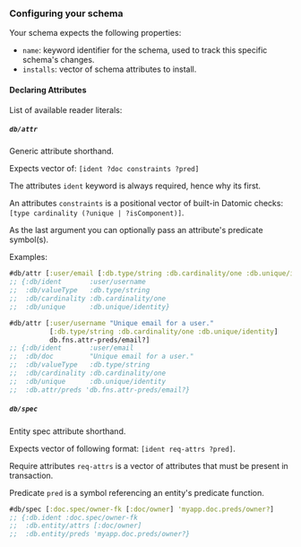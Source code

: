 ### Configuring your schema

Your schema expects the following properties:

* `name`: keyword identifier for the schema, used to track this specific schema's changes.
* `installs`: vector of schema attributes to install.

#### Declaring Attributes

List of available reader literals:

##### `db/attr`

Generic attribute shorthand. 

Expects vector of: `[ident ?doc constraints ?pred]`

The attributes `ident` keyword is always required, hence why its first.

An attributes `constraints` is a positional vector of built-in Datomic checks: `[type cardinality (?unique | ?isComponent)]`.

As the last argument you can optionally pass an attribute's predicate symbol(s).

Examples:

```clj
#db/attr [:user/email [:db.type/string :db.cardinality/one :db.unique/identity]]
;; {:db/ident       :user/username
;;  :db/valueType   :db.type/string
;;  :db/cardinality :db.cardinality/one
;;  :db/unique      :db.unique/identity}

#db/attr [:user/username "Unique email for a user."
          [:db.type/string :db.cardinality/one :db.unique/identity]
          db.fns.attr-preds/email?]
;; {:db/ident       :user/email
;;  :db/doc         "Unique email for a user."
;;  :db/valueType   :db.type/string
;;  :db/cardinality :db.cardinality/one
;;  :db/unique      :db.unique/identity
;;  :db.attr/preds 'db.fns.attr-preds/email?}
```

##### `db/spec`

Entity spec attribute shorthand. 

Expects vector of following format: `[ident req-attrs ?pred]`.

Require attributes `req-attrs` is a vector of attributes that must be present in transaction.

Predicate `pred` is a symbol referencing an entity's predicate function.

```clj
#db/spec [:doc.spec/owner-fk [:doc/owner] 'myapp.doc.preds/owner?]
;; {:db.ident :doc.spec/owner-fk
;;  :db.entity/attrs [:doc/owner]
;;  :db.entity/preds 'myapp.doc.preds/owner?}
```
